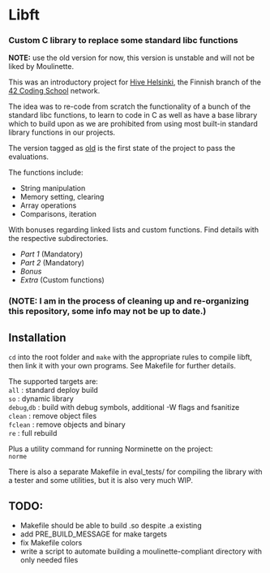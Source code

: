 # Libft
### Custom C library to replace some standard libc functions

**NOTE:** use the old version for now, this version is unstable and will not be liked by Moulinette.

This was an introductory project for [Hive Helsinki](https://www.hive.fi/en/),
the Finnish branch of the [42 Coding School](https://42.fr/en/homepage/) network.

The idea was to re-code from scratch the functionality of a bunch of the standard libc functions, to learn to code in C as well as
have a base library which to build upon as we are prohibited from using most built-in standard library functions in our projects.

The version tagged as [old](https://github.com/ickarjala/42-libft/tree/old) is the first state of the project to pass the evaluations.

The functions include:

* String manipulation
* Memory setting, clearing
* Array operations
* Comparisons, iteration

With bonuses regarding linked lists and custom functions.
Find details with the respective subdirectories.

* _Part 1_ (Mandatory)
* _Part 2_ (Mandatory)
* _Bonus_
* _Extra_ (Custom functions)

### (NOTE: I am in the process of cleaning up and re-organizing this repository, some info may not be up to date.)

## Installation
``cd`` into the root folder and ``make`` with the appropriate rules to compile libft, then link it with your own programs.
See Makefile for further details.

The supported targets are:\
``all`` : standard deploy build\
``so`` : dynamic library\
``debug``,``db`` : build with debug symbols, additional -W flags and fsanitize\
``clean`` : remove object files\
``fclean`` : remove objects and binary\
``re`` : full rebuild

Plus a utility command for running Norminette on the project:\
``norme``

There is also a separate Makefile in eval_tests/ for compiling the library with a tester and some utilities,
but it is also very much WIP.

## TODO:
* Makefile should be able to build .so despite .a existing
* add PRE_BUILD_MESSAGE for make targets
* fix Makefile colors
* write a script to automate building a moulinette-compliant directory with only needed files
